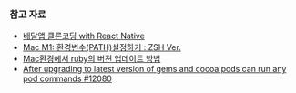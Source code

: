 ### 참고 자료

- [배달앱 클론코딩 with React Native](https://www.inflearn.com/course/%EB%B0%B0%EB%8B%AC%EC%95%B1-%EB%A6%AC%EC%95%A1%ED%8A%B8-%EB%84%A4%EC%9D%B4%ED%8B%B0%EB%B8%8C)
- [Mac M1: 환경변수(PATH)설정하기 : ZSH Ver.](https://velog.io/@corner3499/Mac-M1-%ED%99%98%EA%B2%BD%EB%B3%80%EC%88%98PATH%EC%84%A4%EC%A0%95%ED%95%98%EA%B8%B0-ZSH-Ver)
- [Mac환경에서 ruby의 버젼 업데이트 방법](https://pie001.github.io/entry/tech-note/0017/)
- [After upgrading to latest version of gems and cocoa pods can run any pod commands #12080](https://github.com/CocoaPods/CocoaPods/issues/12080)
